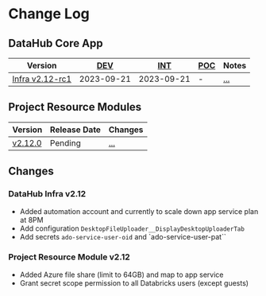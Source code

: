 # Change Log

## DataHub Core App
| Version | [DEV](https://dev.fsdh-dhsf.science.cloud-nuage.canada.ca/) | [INT](https://int.fsdh-dhsf.science.cloud-nuage.canada.ca/) | [POC](https://federal-science-datahub.canada.ca/) | Notes |
|---|---|---|---|---|
|[Infra v2.12-rc1](https://github.com/ssc-sp/datahub-infra/tree/v2.12-rc1)|2023-09-21|2023-09-21|-| [...](#infra212) |

## Project Resource Modules
| Version | Release Date | Changes |
|---|---|---|
|[v2.12.0](https://github.com/ssc-sp/datahub-resource-modules/tree/2.12.x/modules/v2.12.0)| Pending |[...](#resource212)|

## Changes

### DataHub Infra v2.12 <a name="infra212"></a>
- Added automation account and currently to scale down app service plan at 8PM
- Add configuration `DesktopFileUploader__DisplayDesktopUploaderTab`
- Add secrets `ado-service-user-oid` and `ado-service-user-pat``

### Project Resource Module v2.12 <a name="resource212"></a>
- Added Azure file share (limit to 64GB) and map to app service 
- Grant secret scope permission to all Databricks users (except guests)
